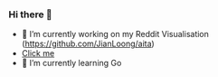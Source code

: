### Hi there 👋

- 🔭 I’m currently working on my Reddit Visualisation (https://github.com/JianLoong/aita)
- [Click me](https://jian.sh/aita/)
- 🌱 I’m currently learning Go


<!-- <div style="display: flex; flex-direction: row;">
 <img class="img" src="https://github-readme-stats.vercel.app/api?username=JianLoong&show_icons=true&layout=compact&hide_rank=true" />
 <img class="img" src="https://github-readme-stats.vercel.app/api/top-langs/?username=JianLoong&layout=compact&hide=C%23,javascript,css,scss,html" />
</div> -->

<!--
**JianLoong/jianloong** is a ✨ _special_ ✨ repository because its `README.md` (this file) appears on your GitHub profile.

Here are some ideas to get you started:

- 🔭 I’m currently working on ...
- 🌱 I’m currently learning ...
- 👯 I’m looking to collaborate on ...
- 🤔 I’m looking for help with ...
- 💬 Ask me about ...
- 📫 How to reach me: ...
- 😄 Pronouns: ...
- ⚡ Fun fact: ...
-->
